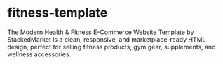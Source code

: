 # fitness-template
The Modern Health &amp; Fitness E-Commerce Website Template by StackedMarket is a clean, responsive, and marketplace-ready HTML design, perfect for selling fitness products, gym gear, supplements, and wellness accessories.
